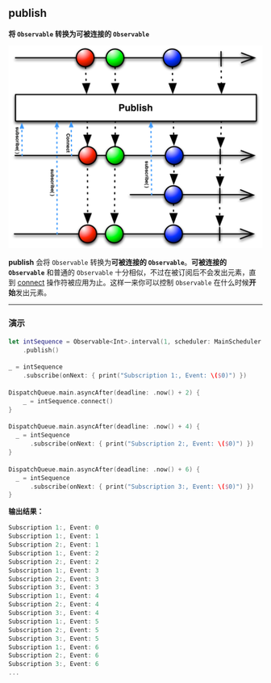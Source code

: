 ## publish

**将 `Observable` 转换为可被连接的 `Observable`**

![](/assets/WhichOperator/Operators/publish.png)

**publish** 会将 `Observable` 转换为**可被连接的 `Observable`**。**可被连接的 `Observable`** 和普通的 `Observable` 十分相似，不过在被订阅后不会发出元素，直到 [connect] 操作符被应用为止。这样一来你可以控制 `Observable` 在什么时候**开始**发出元素。

---

### 演示

```swift
let intSequence = Observable<Int>.interval(1, scheduler: MainScheduler.instance)
    .publish()

_ = intSequence
    .subscribe(onNext: { print("Subscription 1:, Event: \($0)") })

DispatchQueue.main.asyncAfter(deadline: .now() + 2) {
    _ = intSequence.connect()
}

DispatchQueue.main.asyncAfter(deadline: .now() + 4) {
  _ = intSequence
      .subscribe(onNext: { print("Subscription 2:, Event: \($0)") })
}

DispatchQueue.main.asyncAfter(deadline: .now() + 6) {
  _ = intSequence
      .subscribe(onNext: { print("Subscription 3:, Event: \($0)") })
}
```

**输出结果：**

```swift
Subscription 1:, Event: 0
Subscription 1:, Event: 1
Subscription 2:, Event: 1
Subscription 1:, Event: 2
Subscription 2:, Event: 2
Subscription 1:, Event: 3
Subscription 2:, Event: 3
Subscription 3:, Event: 3
Subscription 1:, Event: 4
Subscription 2:, Event: 4
Subscription 3:, Event: 4
Subscription 1:, Event: 5
Subscription 2:, Event: 5
Subscription 3:, Event: 5
Subscription 1:, Event: 6
Subscription 2:, Event: 6
Subscription 3:, Event: 6
...
```

[connect]:connect.md
